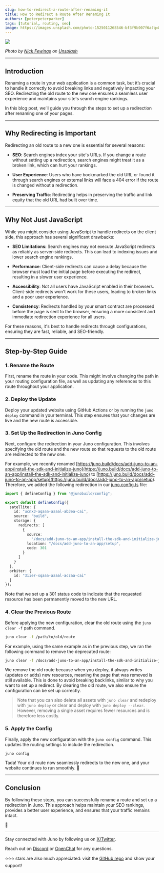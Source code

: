 ```yaml
---
slug: how-to-redirect-a-route-after-renaming-it
title: How to Redirect a Route After Renaming It
authors: [peterpeterparker]
tags: [tutorial, routing, seo]
image: https://images.unsplash.com/photo-1525011268546-bf3f9b007f6a?q=80&w=1000&auto=format&fit=crop&ixlib=rb-4.0.3&ixid=M3wxMjA3fDB8MHxwaG90by1wYWdlfHx8fGVufDB8fHx8fA%3D%3D
---
```


![](https://images.unsplash.com/photo-1525011268546-bf3f9b007f6a?q=80&w=1000&auto=format&fit=crop&ixlib=rb-4.0.3&ixid=M3wxMjA3fDB8MHxwaG90by1wYWdlfHx8fGVufDB8fHx8fA%3D%3D)

_Photo by [Nick Fewings](https://unsplash.com/fr/@jannerboy62?utm_content=creditCopyText&utm_medium=referral&utm_source=unsplash) on [Unsplash](https://unsplash.com/fr/photos/fleche-blanche-peinte-sur-un-mur-de-briques-zF_pTLx_Dkg?utm_content=creditCopyText&utm_medium=referral&utm_source=unsplash)_

---

## Introduction

Renaming a route in your web application is a common task, but it’s crucial to handle it correctly to avoid breaking links and negatively impacting your SEO. Redirecting the old route to the new one ensures a seamless user experience and maintains your site's search engine rankings.

In this blog post, we’ll guide you through the steps to set up a redirection after renaming one of your pages.

<!--truncate-->

---

## Why Redirecting is Important

Redirecting an old route to a new one is essential for several reasons:

- **SEO**: Search engines index your site's URLs. If you change a route without setting up a redirection, search engines might treat it as a broken link, which can hurt your rankings.

- **User Experience**: Users who have bookmarked the old URL or found it through search engines or external links will face a 404 error if the route is changed without a redirection.

- **Preserving Traffic**: Redirecting helps in preserving the traffic and link equity that the old URL had built over time.

---

## Why Not Just JavaScript

While you might consider using JavaScript to handle redirects on the client side, this approach has several significant drawbacks:

- **SEO Limitations**: Search engines may not execute JavaScript redirects as reliably as server-side redirects. This can lead to indexing issues and lower search engine rankings.

- **Performance**: Client-side redirects can cause a delay because the browser must load the initial page before executing the redirect, resulting in a slower user experience.

- **Accessibility**: Not all users have JavaScript enabled in their browsers. Client-side redirects won't work for these users, leading to broken links and a poor user experience.

- **Consistency**: Redirects handled by your smart contract are processed before the page is sent to the browser, ensuring a more consistent and immediate redirection experience for all users.

For these reasons, it's best to handle redirects through configurations, ensuring they are fast, reliable, and SEO-friendly.

---

## Step-by-Step Guide

### 1. Rename the Route

First, rename the route in your code. This might involve changing the path in your routing configuration file, as well as updating any references to this route throughout your application.

### 2. Deploy the Update

Deploy your updated website using GitHub Actions or by running the `juno deploy` command in your terminal. This step ensures that your changes are live and the new route is accessible.

### 3. Set Up the Redirection in Juno Config

Next, configure the redirection in your Juno configuration. This involves specifying the old route and the new route so that requests to the old route are redirected to the new one.

For example, we recently renamed [https://juno.build/docs/add-juno-to-an-app/install-the-sdk-and-initialize-juno](https://juno.build/docs/add-juno-to-an-app/install-the-sdk-and-initialize-juno) to [https://juno.build/docs/add-juno-to-an-app/setup](https://juno.build/docs/add-juno-to-an-app/setup). Therefore, we added the following redirection in our [juno.config.ts](https://github.com/junobuild/docs/blob/main/juno.config.ts) file:

```typescript
import { defineConfig } from "@junobuild/config";

export default defineConfig({
  satellite: {
    id: "ucnx3-aqaaa-aaaal-ab3ea-cai",
    source: "build",
    storage: {
      redirects: [
        {
          source:
            "/docs/add-juno-to-an-app/install-the-sdk-and-initialize-juno",
          location: "/docs/add-juno-to-an-app/setup",
          code: 301
        }
      ]
    }
  },
  orbiter: {
    id: "3iier-sqaaa-aaaal-aczaa-cai"
  }
});
```

Note that we set up a 301 status code to indicate that the requested resource has been permanently moved to the new URL.

### 4. Clear the Previous Route

Before applying the new configuration, clear the old route using the `juno clear -f` path command.

```bash
juno clear -f /path/to/old/route
```

For example, using the same example as in the previous step, we ran the following command to remove the deprecated route:

```bash
juno clear -f /docs/add-juno-to-an-app/install-the-sdk-and-initialize-juno
```

We remove the old route because when you deploy, it always writes (updates or adds) new resources, meaning the page that was removed is still available. This is done to avoid breaking backlinks, similar to why you want to set up a redirect. By clearing the old route, we also ensure the configuration can be set up correctly.

> Note that you can also delete all assets with `juno clear` and redeploy with `juno deploy` or clear and deploy with `juno deploy --clear`. However, removing a single asset requires fewer resources and is therefore less costly.

### 5. Apply the Config

Finally, apply the new configuration with the `juno config` command. This updates the routing settings to include the redirection.

```
juno config
```

Tada! Your old route now seamlessly redirects to the new one, and your website continues to run smoothly. 🥳

---

## Conclusion

By following these steps, you can successfully rename a route and set up a redirection in Juno. This approach helps maintain your SEO rankings, provides a better user experience, and ensures that your traffic remains intact.

👋

---

Stay connected with Juno by following us on [X/Twitter](https://twitter.com/junobuild).

Reach out on [Discord](https://discord.gg/wHZ57Z2RAG) or [OpenChat](https://oc.app/community/vxgpi-nqaaa-aaaar-ar4lq-cai/?ref=xanzv-uaaaa-aaaaf-aneba-cai) for any questions.

⭐️⭐️⭐️ stars are also much appreciated: visit the [GitHub repo](https://github.com/junobuild/juno) and show your support!
